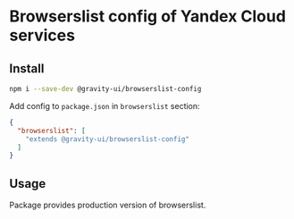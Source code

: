 # Browserslist config of Yandex Cloud services

## Install

```bash
npm i --save-dev @gravity-ui/browserslist-config
```

Add config to `package.json` in `browserslist` section:

```json
{
  "browserslist": [
    "extends @gravity-ui/browserslist-config"
  ]
}
```

## Usage

Package provides production version of browserslist.

